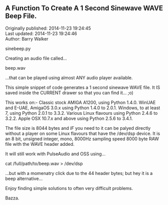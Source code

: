 ## A Function To Create A 1 Second Sinewave WAVE Beep File.  
Originally published: 2014-11-23 19:24:45  
Last updated: 2014-11-23 19:24:46  
Author: Barry Walker  
  
sinebeep.py

Creating an audio file called...

beep.wav

...that can be played using almost ANY audio player available.

This simple snippet of code generates a 1 second sinewave WAVE file.
It IS saved inside the CURRENT drawer so that you can find it... ;o)

This works on:-
Classic stock AMIGA A1200, using Python 1.4.0.
WinUAE and E-UAE, AmigaOS 3.0.x using Python 1.4.0 to 2.0.1.
Windows, to at least 7, using Python 2.0.1 to 3.3.2.
Various Linux flavours using Python 2.4.6 to 3.2.2.
Apple OSX 10.7.x and above using Python 2.5.6 to 3.4.1.

The file size is 8044 bytes and _IF_ you need to it can be palyed directly
without a player on some Linux flavours that have the /dev/dsp device.
It is an 8 bit, unsigned integer, mono, 8000Hz sampling speed 8000 byte
RAW file with the WAVE header added.

It will still work with PulseAudio and OSS using...

cat /full/path/to/beep.wav > /dev/dsp

...but with a momenatry click due to the 44 header bytes; but hey it is
a beep alternative...

Enjoy finding simple solutions to often very difficult problems.

Bazza.